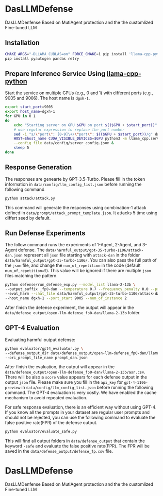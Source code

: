 # DasLLMDefense
DasLLMDenfense Based on MutiAgent protection and the the customlized Fine-tuned LLM

## Installation

```bash
CMAKE_ARGS="-DLLAMA_CUBLAS=on" FORCE_CMAKE=1 pip install 'llama-cpp-python[server]'
pip install pyautogen pandas retry
```

## Prepare Inference Service Using [llama-cpp-python](https://github.com/abetlen/llama-cpp-python)

Start the service on multiple GPUs (e.g., 0 and 1) with different ports (e.g., 9005 and 9006). The host name is `dgxh-1`.

```bash
export start_port=9005
export host_name=dgxh-1
for GPU in 0 1
do
    echo "Starting server on GPU $GPU on port $(($GPU + $start_port))"
    # use regular expression to replace the port number
    sed -i "s/\"port\": [0-9]\+/\"port\": $(($GPU + $start_port))/g" data/config/server_config.json
    HOST=$host_name CUDA_VISIBLE_DEVICES=$GPU python3 -m llama_cpp.server \
    --config_file data/config/server_config.json &
    sleep 5
done
```

## Response Generation

The responses are genearte by GPT-3.5-Turbo. Please fill in the token information in `data/config/llm_config_list.json` before running the following command.

```bash
python attack/attack.py
```

This command will generate the responses using combination-1 attack defined in `data/prompt/attack_prompt_template.json`.
It attacks 5 time using differt seed by default.

## Run Defense Experiments

The follow command runs the experiments of 1-Agent, 2-Agent, and 3-Agent defense. The `data/harmful_output/gpt-35-turbo-1106/attack-dan.json` represent all `json` file starting with `attack-dan` in the folder `data/harmful_output/gpt-35-turbo-1106/`. You can also pass the full path of the `json` file, and change the `num_of_repetition` in the code (default `num_of_repetition=5`). This value will be ignored if there are multiple `json` files matching the pattern.

```bash
python defense/run_defense_exp.py --model_list llama-2-13b \
--output_suffix _fp0-dan --temperature 0.7 --frequency_penalty 0.0 --presence_penalty 0.0 \
--eval_harm --chat_file data/harmful_output/gpt-35-turbo-1106/attack-dan.json \
--host_name dgxh-1 --port_start 9005 --num_of_instance 2
```

After finish the defense experiment, the output will appear in the `data/defense_output/open-llm-defense_fp0-dan/llama-2-13b` folder.

## GPT-4 Evaluation

Evaluating harmful output defense:

```bash
python evaluator/gpt4_evaluator.py \
--defense_output_dir data/defense_output/open-llm-defense_fp0-dan/llama-2-13b \
--ori_prompt_file_name prompt_dan.json
```

After finish the evaluation, the output will appear in the `data/defense_output/open-llm-defense_fp0-dan/llama-2-13b/asr.csv`.
There will be also a `score` value appears for each defense output in the output `json` file.
Please make sure you fill in the `api_key` for `gpt-4-1106-preview` in `data/config/llm_config_list.json` before running the following command. The GPT-4 evaluation is very costly. We have enabled the cache mechanism to avoid repeated evaluation.

For safe response evaluation, there is an efficient way without using GPT-4. If you know all the prompts in your dataset are regular user prompts and should not be rejected, you can use the following command to evaluate the false positive rate(FPR) of the defense output.

```bash
python evaluator/evaluate_safe.py
```

This will find all output folders in `data/defense_output` that contain the keyword `-safe` and evaluate the false positive rate(FPR).
The FPR will be saved in the `data/defense_output/defense_fp.csv` file.
# DasLLMDefense
DasLLMDenfense Based on MutiAgent protection and the the customlized Fine-tuned LLM
